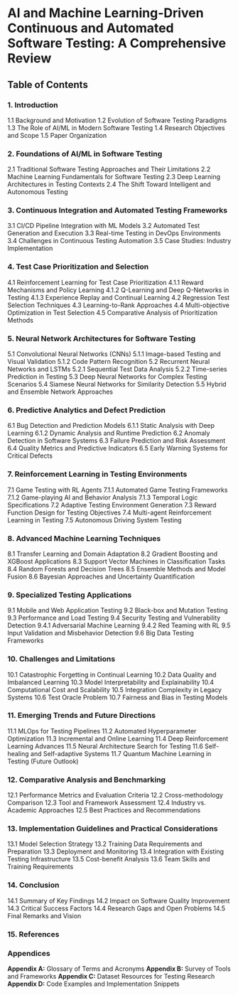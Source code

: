 # AI and Machine Learning-Driven Continuous and Automated Software Testing: A Comprehensive Review

## Table of Contents

### 1. Introduction
1.1 Background and Motivation
1.2 Evolution of Software Testing Paradigms
1.3 The Role of AI/ML in Modern Software Testing
1.4 Research Objectives and Scope
1.5 Paper Organization

### 2. Foundations of AI/ML in Software Testing
2.1 Traditional Software Testing Approaches and Their Limitations
2.2 Machine Learning Fundamentals for Software Testing
2.3 Deep Learning Architectures in Testing Contexts
2.4 The Shift Toward Intelligent and Autonomous Testing

### 3. Continuous Integration and Automated Testing Frameworks
3.1 CI/CD Pipeline Integration with ML Models
3.2 Automated Test Generation and Execution
3.3 Real-time Testing in DevOps Environments
3.4 Challenges in Continuous Testing Automation
3.5 Case Studies: Industry Implementation

### 4. Test Case Prioritization and Selection
4.1 Reinforcement Learning for Test Case Prioritization
   4.1.1 Reward Mechanisms and Policy Learning
   4.1.2 Q-Learning and Deep Q-Networks in Testing
   4.1.3 Experience Replay and Continual Learning
4.2 Regression Test Selection Techniques
4.3 Learning-to-Rank Approaches
4.4 Multi-objective Optimization in Test Selection
4.5 Comparative Analysis of Prioritization Methods

### 5. Neural Network Architectures for Software Testing
5.1 Convolutional Neural Networks (CNNs)
   5.1.1 Image-based Testing and Visual Validation
   5.1.2 Code Pattern Recognition
5.2 Recurrent Neural Networks and LSTMs
   5.2.1 Sequential Test Data Analysis
   5.2.2 Time-series Prediction in Testing
5.3 Deep Neural Networks for Complex Testing Scenarios
5.4 Siamese Neural Networks for Similarity Detection
5.5 Hybrid and Ensemble Network Approaches

### 6. Predictive Analytics and Defect Prediction
6.1 Bug Detection and Prediction Models
   6.1.1 Static Analysis with Deep Learning
   6.1.2 Dynamic Analysis and Runtime Prediction
6.2 Anomaly Detection in Software Systems
6.3 Failure Prediction and Risk Assessment
6.4 Quality Metrics and Predictive Indicators
6.5 Early Warning Systems for Critical Defects

### 7. Reinforcement Learning in Testing Environments
7.1 Game Testing with RL Agents
   7.1.1 Automated Game Testing Frameworks
   7.1.2 Game-playing AI and Behavior Analysis
   7.1.3 Temporal Logic Specifications
7.2 Adaptive Testing Environment Generation
7.3 Reward Function Design for Testing Objectives
7.4 Multi-agent Reinforcement Learning in Testing
7.5 Autonomous Driving System Testing

### 8. Advanced Machine Learning Techniques
8.1 Transfer Learning and Domain Adaptation
8.2 Gradient Boosting and XGBoost Applications
8.3 Support Vector Machines in Classification Tasks
8.4 Random Forests and Decision Trees
8.5 Ensemble Methods and Model Fusion
8.6 Bayesian Approaches and Uncertainty Quantification

### 9. Specialized Testing Applications
9.1 Mobile and Web Application Testing
9.2 Black-box and Mutation Testing
9.3 Performance and Load Testing
9.4 Security Testing and Vulnerability Detection
   9.4.1 Adversarial Machine Learning
   9.4.2 Red Teaming with RL
9.5 Input Validation and Misbehavior Detection
9.6 Big Data Testing Frameworks

### 10. Challenges and Limitations
10.1 Catastrophic Forgetting in Continual Learning
10.2 Data Quality and Imbalanced Learning
10.3 Model Interpretability and Explainability
10.4 Computational Cost and Scalability
10.5 Integration Complexity in Legacy Systems
10.6 Test Oracle Problem
10.7 Fairness and Bias in Testing Models

### 11. Emerging Trends and Future Directions
11.1 MLOps for Testing Pipelines
11.2 Automated Hyperparameter Optimization
11.3 Incremental and Online Learning
11.4 Deep Reinforcement Learning Advances
11.5 Neural Architecture Search for Testing
11.6 Self-healing and Self-adaptive Systems
11.7 Quantum Machine Learning in Testing (Future Outlook)

### 12. Comparative Analysis and Benchmarking
12.1 Performance Metrics and Evaluation Criteria
12.2 Cross-methodology Comparison
12.3 Tool and Framework Assessment
12.4 Industry vs. Academic Approaches
12.5 Best Practices and Recommendations

### 13. Implementation Guidelines and Practical Considerations
13.1 Model Selection Strategy
13.2 Training Data Requirements and Preparation
13.3 Deployment and Monitoring
13.4 Integration with Existing Testing Infrastructure
13.5 Cost-benefit Analysis
13.6 Team Skills and Training Requirements

### 14. Conclusion
14.1 Summary of Key Findings
14.2 Impact on Software Quality Improvement
14.3 Critical Success Factors
14.4 Research Gaps and Open Problems
14.5 Final Remarks and Vision

### 15. References

### Appendices
**Appendix A:** Glossary of Terms and Acronyms
**Appendix B:** Survey of Tools and Frameworks
**Appendix C:** Dataset Resources for Testing Research
**Appendix D:** Code Examples and Implementation Snippets